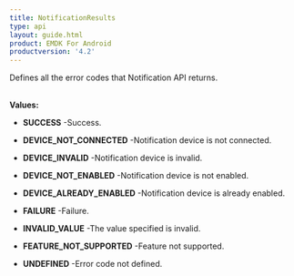 ```yaml
---
title: NotificationResults
type: api
layout: guide.html
product: EMDK For Android
productversion: '4.2'
---
```



Defines all the error codes that Notification API returns.
 <br><br>

**Values:**

* **SUCCESS** -Success.

* **DEVICE_NOT_CONNECTED** -Notification device is not connected.

* **DEVICE_INVALID** -Notification device is invalid.

* **DEVICE_NOT_ENABLED** -Notification device is not enabled.

* **DEVICE_ALREADY_ENABLED** -Notification device is already enabled.

* **FAILURE** -Failure.

* **INVALID_VALUE** -The value specified is invalid.

* **FEATURE_NOT_SUPPORTED** -Feature not supported.

* **UNDEFINED** -Error code not defined.

